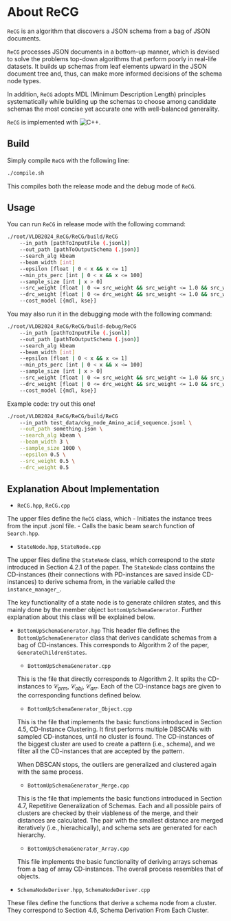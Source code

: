 # About ReCG

`ReCG` is an algorithm that discovers a JSON schema from a bag of JSON documents.

`ReCG` processes JSON documents in a bottom-up manner, which is devised to solve the problems top-down algorithms that perform poorly in real-life datasets.
It builds up schemas from leaf elements upward in the JSON document tree and, thus, can make more informed decisions of the schema node types.

In addition, `ReCG` adopts MDL (Minimum Description Length) principles systematically while building up the schemas to choose among candidate schemas the most concise yet accurate one with well-balanced generality.

`ReCG` is implemented with ![C++](https://img.shields.io/badge/c++-%2300599C.svg?style=for-the-badge&logo=c%2B%2B&logoColor=white).


## Build

Simply compile `ReCG` with the following line:
```bash
./compile.sh
```

This compiles both the release mode and the debug mode of `ReCG`.

## Usage

You can run `ReCG` in release mode with the following command:
```bash
./root/VLDB2024_ReCG/ReCG/build/ReCG
    --in_path [pathToInputFile (.jsonl)]
    --out_path [pathToOutputSchema (.json)]
    --search_alg kbeam
    --beam_width [int]
    --epsilon [float | 0 < x && x <= 1]
    --min_pts_perc [int | 0 < x && x <= 100]
    --sample_size [int | x > 0]
    --src_weight [float | 0 <= src_weight && src_weight <= 1.0 && src_weight + drc_weight == 1]
    --drc_weight [float | 0 <= drc_weight && src_weight <= 1.0 && src_weight + drc_weight == 1]
    --cost_model [{mdl, kse}]
```

You may also run it in the debugging mode with the following command:
```bash
./root/VLDB2024_ReCG/ReCG/build-debug/ReCG
    --in_path [pathToInputFile (.jsonl)]
    --out_path [pathToOutputSchema (.json)]
    --search_alg kbeam
    --beam_width [int]
    --epsilon [float | 0 < x && x <= 1]
    --min_pts_perc [int | 0 < x && x <= 100]
    --sample_size [int | x > 0]
    --src_weight [float | 0 <= src_weight && src_weight <= 1.0 && src_weight + drc_weight == 1]
    --drc_weight [float | 0 <= drc_weight && src_weight <= 1.0 && src_weight + drc_weight == 1]
    --cost_model [{mdl, kse}]
```

Example code: try out this one!

```bash
./root/VLDB2024_ReCG/ReCG/build/ReCG
    --in_path test_data/ckg_node_Amino_acid_sequence.jsonl \
    --out_path something.json \
    --search_alg kbeam \
    --beam_width 3 \
    --sample_size 1000 \
    --epsilon 0.5 \
    --src_weight 0.5 \
    --drc_weight 0.5
```

## Explanation About Implementation

- `ReCG.hpp`, `ReCG.cpp`

The upper files define the `ReCG` class, which
    - Initiates the instance trees from the input .jsonl file.
    - Calls the basic beam search function of `Search.hpp`.


- `StateNode.hpp`, `StateNode.cpp`

The upper files define the `StateNode` class, which correspond to the $state$ introduced in Section 4.2.1 of the paper.
The `StateNode` class contains the CD-instances (their connections with PD-instances are saved inside CD-instances) to derive schema from, in the variable called the `instance_manager_`.

The key functionality of a state node is to generate children states, and this mainly done by the member object `bottomUpSchemaGenerator`.
Further explanation about this class will be explained below.

- `BottomUpSchemaGenerator.hpp`
This header file defines the `BottomUpSchemaGenerator` class that derives candidate schemas from a bag of CD-instances.
This corresponds to Algorithm 2 of the paper, `GenerateChildrenStates`.

    - `BottomUpSchemaGenerator.cpp`

    This is the file that directly corresponds to Algorithm 2.
    It splits the CD-instances to $\mathcal{C}_{prm}$, $\mathcal{C}_{obj}$, $\mathcal{C}_{arr}$.
    Each of the CD-instance bags are given to the corresponding functions defined below.

    - `BottomUpSchemaGenerator_Object.cpp`

    This is the file that implements the basic functions introduced in Section 4.5, CD-Instance Clustering.
    It first performs multiple DBSCANs with sampled CD-instances, until no cluster is found.
    The CD-instances of the biggest cluster are used to create a pattern (i.e., schema), and we filter all the CD-instances that are accepted by the pattern.

    When DBSCAN stops, the outliers are generalized and clustered again with the same process. 
    
    - `BottomUpSchemaGenerator_Merge.cpp`

    This is the file that implements the basic functions introduced in Section 4.7, Repetitive Generalization of Schemas.
    Each and all possible pairs of clusters are checked by their viableness of the merge, and their distances are calculated.
    The pair with the smallest distance are merged iteratively (i.e., hierachically), and schema sets are generated for each hierarchy.

    - `BottomUpSchemaGenerator_Array.cpp`

    This file implements the basic functionality of deriving arrays schemas from a bag of array CD-instances.
    The overall process resembles that of objects.

    
- `SchemaNodeDeriver.hpp`, `SchemaNodeDeriver.cpp`
    
These files define the functions that derive a schema node from a cluster.
They correspond to Section 4.6, Schema Derivation From Each Cluster.
